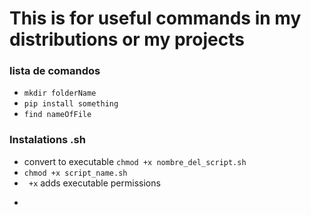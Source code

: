 # This is for useful commands in my distributions or my projects

### lista de comandos

- ``` mkdir folderName ```
- ``` pip install something ```
- ``` find nameOfFile ```

### Instalations .sh
- convert to executable ```chmod +x nombre_del_script.sh```
- ```chmod +x script_name.sh```
- ``` +x``` adds executable permissions
- ```sudo ./my_script.sh 

